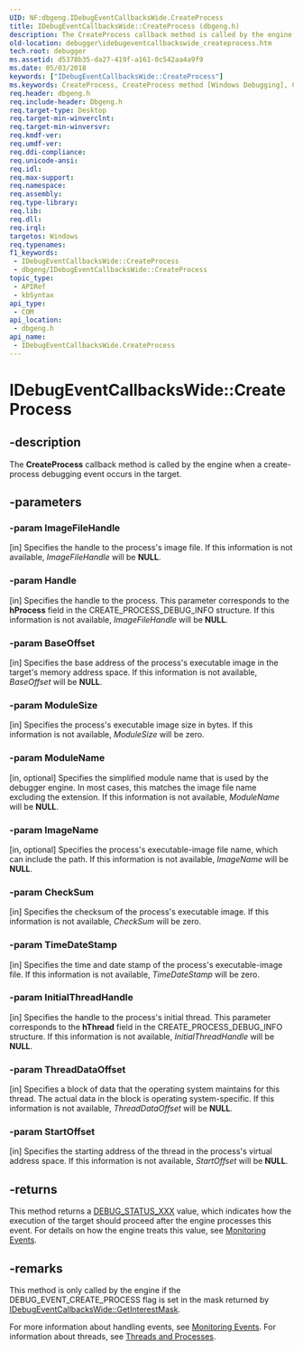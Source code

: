 ```yaml
---
UID: NF:dbgeng.IDebugEventCallbacksWide.CreateProcess
title: IDebugEventCallbacksWide::CreateProcess (dbgeng.h)
description: The CreateProcess callback method is called by the engine when a create-process debugging event occurs in the target.
old-location: debugger\idebugeventcallbackswide_createprocess.htm
tech.root: debugger
ms.assetid: d5378b35-da27-419f-a161-0c542aa4a9f9
ms.date: 05/03/2018
keywords: ["IDebugEventCallbacksWide::CreateProcess"]
ms.keywords: CreateProcess, CreateProcess method [Windows Debugging], CreateProcess method [Windows Debugging],IDebugEventCallbacksWide interface, IDebugEventCallbacksWide interface [Windows Debugging],CreateProcess method, IDebugEventCallbacksWide.CreateProcess, IDebugEventCallbacksWide::CreateProcess, dbgeng/IDebugEventCallbacksWide::CreateProcess, debugger.idebugeventcallbackswide_createprocess
req.header: dbgeng.h
req.include-header: Dbgeng.h
req.target-type: Desktop
req.target-min-winverclnt: 
req.target-min-winversvr: 
req.kmdf-ver: 
req.umdf-ver: 
req.ddi-compliance: 
req.unicode-ansi: 
req.idl: 
req.max-support: 
req.namespace: 
req.assembly: 
req.type-library: 
req.lib: 
req.dll: 
req.irql: 
targetos: Windows
req.typenames: 
f1_keywords:
 - IDebugEventCallbacksWide::CreateProcess
 - dbgeng/IDebugEventCallbacksWide::CreateProcess
topic_type:
 - APIRef
 - kbSyntax
api_type:
 - COM
api_location:
 - dbgeng.h
api_name:
 - IDebugEventCallbacksWide.CreateProcess
---
```


# IDebugEventCallbacksWide::CreateProcess


## -description

The <b>CreateProcess</b> callback method is called by the engine when a create-process debugging event occurs in the target.

## -parameters

### -param ImageFileHandle 

[in]
Specifies the handle to the process's image file.    If this information is not available, <i>ImageFileHandle</i> will be <b>NULL</b>.

### -param Handle 

[in]
Specifies the handle to the process.  This parameter corresponds to the <b>hProcess</b> field in the CREATE_PROCESS_DEBUG_INFO structure.  If this information is not available, <i>ImageFileHandle</i> will be <b>NULL</b>.

### -param BaseOffset 

[in]
Specifies the base address of the process's executable image in the target's memory address space.  If this information is not available, <i>BaseOffset</i> will be <b>NULL</b>.

### -param ModuleSize 

[in]
Specifies the process's executable image size in bytes.  If this information is not available, <i>ModuleSize</i> will be zero.

### -param ModuleName 

[in, optional]
Specifies the simplified module name that is used by the debugger engine.  In most cases, this matches the image file name excluding the extension. If this information is not available, <i>ModuleName</i> will be <b>NULL</b>.

### -param ImageName 

[in, optional]
Specifies the process's executable-image file name, which can include the path.   If this information is not available, <i>ImageName</i> will be <b>NULL</b>.

### -param CheckSum 

[in]
Specifies the checksum of the process's executable image.  If this information is not available, <i>CheckSum</i> will be zero.

### -param TimeDateStamp 

[in]
Specifies the time and date stamp of the process's executable-image file.  If this information is not available, <i>TimeDateStamp</i> will be zero.

### -param InitialThreadHandle 

[in]
Specifies the handle to the process's initial thread.  This parameter corresponds to the <b>hThread</b> field in the CREATE_PROCESS_DEBUG_INFO structure.  If this information is not available, <i>InitialThreadHandle</i> will be <b>NULL</b>.

### -param ThreadDataOffset 

[in]
Specifies a block of data that the operating system maintains for this thread.  The actual data in the block is operating system-specific.  If this information is not available, <i>ThreadDataOffset</i> will be <b>NULL</b>.

### -param StartOffset 

[in]
Specifies the starting address of the thread in the process's virtual address space.    If this information is not available, <i>StartOffset</i> will be <b>NULL</b>.

## -returns

This method returns a <a href="https://docs.microsoft.com/windows-hardware/drivers/debugger/debug-status-xxx">DEBUG_STATUS_XXX</a> value, which indicates how the execution of the target should proceed after the engine processes this event.  For details on how the engine treats this value, see <a href="https://docs.microsoft.com/windows-hardware/drivers/debugger/monitoring-events">Monitoring Events</a>.

## -remarks

This method is only called by the engine if the DEBUG_EVENT_CREATE_PROCESS flag is set in the mask returned by <a href="https://docs.microsoft.com/windows-hardware/drivers/ddi/dbgeng/nf-dbgeng-idebugeventcallbackswide-getinterestmask">IDebugEventCallbacksWide::GetInterestMask</a>.

For more information about handling events, see <a href="https://docs.microsoft.com/windows-hardware/drivers/debugger/monitoring-events">Monitoring Events</a>.  For information about threads, see <a href="https://docs.microsoft.com/windows-hardware/drivers/debugger/threads-and-processes">Threads and Processes</a>.


